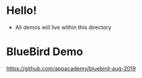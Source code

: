 # Hello!

* All demos will live within this directory

# BlueBird Demo
https://github.com/appacademy/bluebird-aug-2019